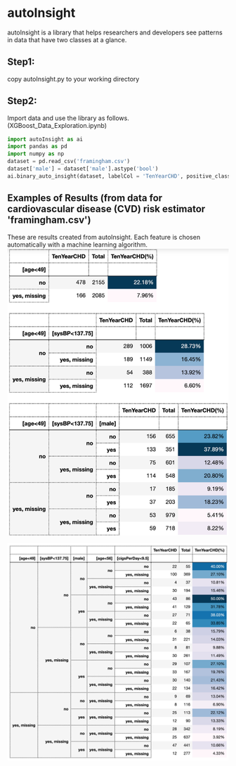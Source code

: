 # autoInsight
autoInsight is a library that helps researchers and developers see patterns in data that have two classes at a glance.

## Step1:
copy autoInsight.py to your working directory

## Step2:
Import data and use the library as follows. (XGBoost_Data_Exploration.ipynb)

```python
import autoInsight as ai
import pandas as pd
import numpy as np
dataset = pd.read_csv('framingham.csv')
dataset['male'] = dataset['male'].astype('bool')
ai.binary_auto_insight(dataset, labelCol = 'TenYearCHD', positive_class = 1)
```


## Examples of Results (from data for cardiovascular disease (CVD) risk estimator 'framingham.csv')
These are results created from autoInsight. 
Each feature is chosen automatically with a machine learning algorithm.
![result](https://github.com/thadaJ/autoInsight/blob/master/Example%20of%20result.png)

![result](https://github.com/thadaJ/autoInsight/blob/master/big_table.png)

